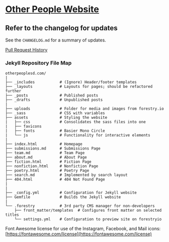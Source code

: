 # [Other People Website](https://otherpeoplesd.com)
## Refer to the changelog for updates

See the `CHANGELOG.md` for a summary of updates.

[Pull Request History](https://github.com/Other-People-UCSD/Pink-Currents/pulls?q=is%3Apr+is%3Aclosed)

### Jekyll Repository File Map

```
otherpeoplesd.com/
| 
├── _includes           # (Ignore) Header/footer templates
├── _layouts            # Layouts for pages; should be refactored further
├── _posts              # Published posts
├── _drafts             # Unpublished posts
|
├── uploads             # Folder for media and images from forestry.io
├── _sass               # CSS with variables
├── assets              # Styling the website
|   ├── css             # Consolidates the sass files into one
|   ├── favicons
|   ├── fonts           # Basier Mono Circle
|   └── js              # Functionality for interactive elements
|
├── index.html          # Homepage
├── submissions.md      # Submissions Page
├── team.md             # Team Page
├── about.md            # About Page
├── fiction.html        # Fiction Page
├── nonfiction.html     # Nonfiction Page
├── poetry.html         # Poetry Page
├── search.md           # Implemented by search layout
├── 404.html            # 404 Not Found Page
|
|
├── _config.yml         # Configuration for Jekyll website
├── Gemfile             # Builds the Jekyll website
|
└── .forestry           # 3rd party CMS manager for non-developers
    ├── front_matter/templates  # Configures front matter on selected titles
    └── settings.yml    # Configuration to preview site on forestryio
```

Font Awesome license for use of the Instagram, Facebook, and Mail icons: [https://fontawesome.com/license](https://fontawesome.com/license)